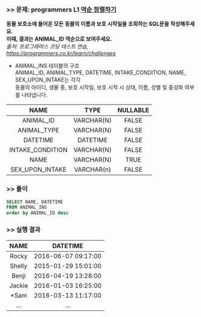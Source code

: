 ### >> 문제: programmers L1 [역순 정렬하기](https://programmers.co.kr/learn/courses/30/lessons/59035)
**동물 보호소에 들어온 모든 동물의 이름과 보호 시작일을 조회하는 SQL문을 작성해주세요.  
이때, 결과는 ANIMAL_ID 역순으로 보여주세요.**   
*출처: 프로그래머스 코딩 테스트 연습, https://programmers.co.kr/learn/challenges*   

* ANIMAL_INS 테이블의 구조  
ANIMAL_ID, ANIMAL_TYPE, DATETIME, INTAKE_CONDITION, NAME, SEX_UPON_INTAKE는 각각  
동물의 아이디, 생물 종, 보호 시작일, 보호 시작 시 상태, 이름, 성별 및 중성화 여부를 나타냅니다.  

|NAME|TYPE|NULLABLE|
|:---:|:---:|:---:|
|ANIMAL_ID|VARCHAR(N)|FALSE| 
|ANIMAL_TYPE|VARCHAR(N)|FALSE|
|DATETIME|DATETIME|FALSE|
|INTAKE_CONDITION|VARCHAR(N)|FALSE|
|NAME|VARCHAR(N)|TRUE|
|SEX_UPON_INTAKE|VARCHAR(n)|FALSE|

### >> 풀이
```sql
SELECT NAME, DATETIME
FROM ANIMAL_INS
order by ANIMAL_ID desc
```
### >> 실행 결과
|NAME|DATETIME|
|:-:|:-:|
|Rocky|2016-06-07 09:17:00|
|Shelly|2015-01-29 15:01:00|
|Benji|2016-04-19 13:28:00|
|Jackie|2016-01-03 16:25:00|
|*Sam|2016-03-13 11:17:00|
|...|...|
